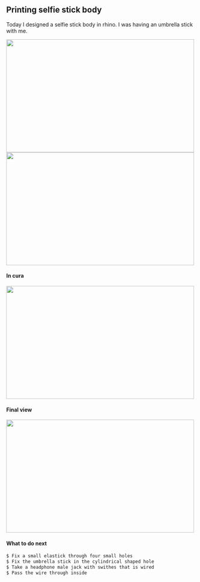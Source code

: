 ## Printing selfie stick body

 Today I designed a selfie stick body in rhino. I was having an umbrella stick with me. 
 
 <img src="https://shaheenhyderk.github.io/s.jpg" width="500" height="300">
 
 <img src="https://shaheenhyderk.github.io/si.jpg" width="500" height="300">
  
  #### In cura
  
 <img src="https://shaheenhyderk.github.io/sc.jpg" width="500" height="300">
 
 #### Final view

 <img src="https://shaheenhyderk.github.io/IMG_20170818_200904[1].jpg" width="500" height="300">
 
 #### What to do next
 ```markdown
 $ Fix a small elastick through four small holes
 $ Fix the umbrella stick in the cylindrical shaped hole
 $ Take a headphone male jack with swithes that is wired 
 $ Pass the wire through inside 
 ```
 

